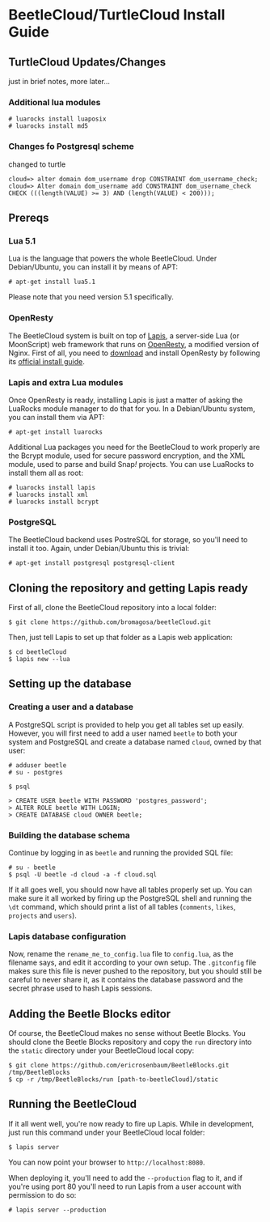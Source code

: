 # BeetleCloud/TurtleCloud Install Guide


## TurtleCloud Updates/Changes

just in brief notes, more later...

### Additional lua modules

 ```
 # luarocks install luaposix
 # luarocks install md5
 ```
### Changes fo Postgresql scheme

changed to turtle

 ```
cloud=> alter domain dom_username drop CONSTRAINT dom_username_check;
cloud=> Alter domain dom_username add CONSTRAINT dom_username_check CHECK (((length(VALUE) >= 3) AND (length(VALUE) < 200)));
 ```



## Prereqs

### Lua 5.1

Lua is the language that powers the whole BeetleCloud. Under Debian/Ubuntu, you can install it by means of APT:

```
# apt-get install lua5.1
```

Please note that you need version 5.1 specifically.

### OpenResty

The BeetleCloud system is built on top of [Lapis](http://leafo.net/lapis/), a server-side Lua (or MoonScript) web framework that runs on [OpenResty](http://openresty.org), a modified version of Nginx. First of all, you need to [download](http://openresty.org/#Download) and install OpenResty by following its [official install guide](http://openresty.org/#Installation).

### Lapis and extra Lua modules

Once OpenResty is ready, installing Lapis is just a matter of asking the LuaRocks module manager to do that for you. In a Debian/Ubuntu system, you can install them via APT:

```
# apt-get install luarocks
```

Additional Lua packages you need for the BeetleCloud to work properly are the Bcrypt module, used for secure password encryption, and the XML module, used to parse and build Snap<i>!</i> projects. You can use LuaRocks to install them all as root:

```
# luarocks install lapis
# luarocks install xml
# luarocks install bcrypt
```

### PostgreSQL

The BeetleCloud backend uses PostreSQL for storage, so you'll need to install it too. Again, under Debian/Ubuntu this is trivial:

```
# apt-get install postgresql postgresql-client
```

## Cloning the repository and getting Lapis ready

First of all, clone the BeetleCloud repository into a local folder:

```
$ git clone https://github.com/bromagosa/beetleCloud.git
```

Then, just tell Lapis to set up that folder as a Lapis web application:

```
$ cd beetleCloud
$ lapis new --lua
```

## Setting up the database

### Creating a user and a database

A PostgreSQL script is provided to help you get all tables set up easily. However, you will first need to add a user named `beetle` to both your system and PostgreSQL and create a database named `cloud`, owned by that user:

```
# adduser beetle
# su - postgres

$ psql

> CREATE USER beetle WITH PASSWORD 'postgres_password';
> ALTER ROLE beetle WITH LOGIN;
> CREATE DATABASE cloud OWNER beetle;
```

### Building the database schema

Continue by logging in as `beetle` and running the provided SQL file:

```
# su - beetle
$ psql -U beetle -d cloud -a -f cloud.sql
```

If it all goes well, you should now have all tables properly set up. You can make sure it all worked by firing up the PostgreSQL shell and running the `\dt` command, which should print a list of all tables (`comments`, `likes`, `projects` and `users`).

### Lapis database configuration

Now, rename the `rename_me_to_config.lua` file to `config.lua`, as the filename says, and edit it according to your own setup. The `.gitconfig` file makes sure this file is never pushed to the repository, but you should still be careful to never share it, as it contains the database password and the secret phrase used to hash Lapis sessions.

## Adding the Beetle Blocks editor

Of course, the BeetleCloud makes no sense without Beetle Blocks. You should clone the Beetle Blocks repository and copy the `run` directory into the `static` directory under your BeetleCloud local copy:

```
$ git clone https://github.com/ericrosenbaum/BeetleBlocks.git /tmp/BeetleBlocks
$ cp -r /tmp/BeetleBlocks/run [path-to-beetleCloud]/static
```

## Running the BeetleCloud

If it all went well, you're now ready to fire up Lapis. While in development, just run this command under your BeetleCloud local folder:

```
$ lapis server
```

You can now point your browser to `http://localhost:8080`.

When deploying it, you'll need to add the `--production` flag to it, and if you're using port 80 you'll need to run Lapis from a user account with permission to do so:

```
# lapis server --production
```
